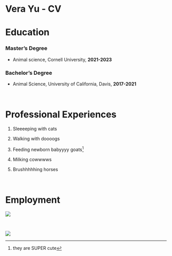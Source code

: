 Vera Yu - CV
================

<p align="center">

# Education

</p>

### Master’s Degree

- Animal science, Cornell University, **2021-2023**

### Bachelor’s Degree

- Animal Science, University of California, Davis, **2017-2021**

<br>

<p align="center">

# Professional Experiences

</p>

1.  Sleeeeping with cats

2.  Walking with doooogs

3.  Feeding newborn babyyyy goats[^1]

4.  Milking cowwwws

5.  Brushhhhhing horses

<br>

<p align="center">

# Employment

</p>

![](/Users/verayu/Desktop/IMG_7104.jpg)

<br>

![](/Users/verayu/Desktop/IMG_5858.jpeg)

[^1]: they are SUPER cute
